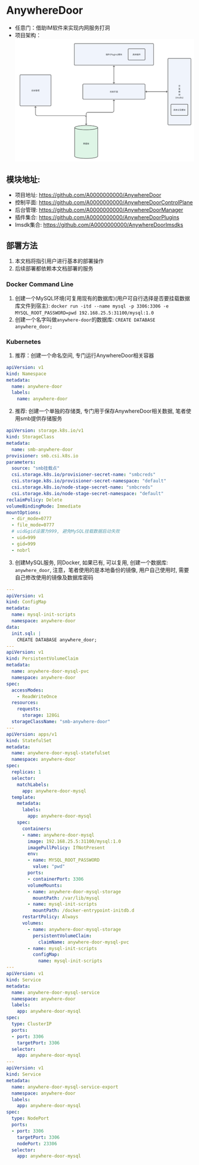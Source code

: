 # AnywhereDoor
* 任意门：借助IM软件来实现内网服务打洞
* 项目架构：
![架构](architecture.png)


## 模块地址:
* 项目地址: https://github.com/A0000000000/AnywhereDoor
* 控制平面: https://github.com/A0000000000/AnywhereDoorControlPlane
* 后台管理: https://github.com/A0000000000/AnywhereDoorManager
* 插件集合: https://github.com/A0000000000/AnywhereDoorPlugins
* Imsdk集合: https://github.com/A0000000000/AnywhereDoorImsdks


## 部署方法
1. 本文档将指引用户进行基本的部署操作
2. 后续部署都依赖本文档部署的服务

### Docker Command Line
1. 创建一个MySQL环境(可复用现有的数据库)(用户可自行选择是否要挂载数据库文件到宿主): `docker run -itd --name mysql -p 3306:3306 -e MYSQL_ROOT_PASSWORD=pwd 192.168.25.5:31100/mysql:1.0`
2. 创建一个名字叫做`anywhere-door`的数据库: `CREATE DATABASE anywhere_door;`


### Kubernetes
1. 推荐：创建一个命名空间, 专门运行AnywhereDoor相关容器
```yaml
apiVersion: v1
kind: Namespace
metadata:
  name: anywhere-door
  labels:
    name: anywhere-door
```
2. 推荐: 创建一个单独的存储类, 专门用于保存AnywhereDoor相关数据, 笔者使用smb提供存储服务
```yaml
apiVersion: storage.k8s.io/v1
kind: StorageClass
metadata:
  name: smb-anywhere-door
provisioner: smb.csi.k8s.io
parameters:
  source: "smb挂载点"
  csi.storage.k8s.io/provisioner-secret-name: "smbcreds"
  csi.storage.k8s.io/provisioner-secret-namespace: "default"
  csi.storage.k8s.io/node-stage-secret-name: "smbcreds"
  csi.storage.k8s.io/node-stage-secret-namespace: "default"
reclaimPolicy: Delete
volumeBindingMode: Immediate
mountOptions:
  - dir_mode=0777
  - file_mode=0777
  # uid&gid设置为999, 避免MySQL挂载数据启动失败
  - uid=999
  - gid=999
  - nobrl
```
3. 创建MySQL服务, 同Docker, 如果已有, 可以复用, 创建一个数据库: `anywhere_door`, 注意，笔者使用的是本地备份的镜像, 用户自己使用时, 需要自己修改使用的镜像及数据库密码
```yaml
---
apiVersion: v1
kind: ConfigMap
metadata:
  name: mysql-init-scripts
  namespace: anywhere-door
data:
  init.sql: |
    CREATE DATABASE anywhere_door;
---
apiVersion: v1
kind: PersistentVolumeClaim
metadata:
  name: anywhere-door-mysql-pvc
  namespace: anywhere-door
spec:
  accessModes:
    - ReadWriteOnce
  resources:
    requests:
      storage: 128Gi
  storageClassName: "smb-anywhere-door"
---
apiVersion: apps/v1
kind: StatefulSet
metadata:
  name: anywhere-door-mysql-statefulset
  namespace: anywhere-door
spec:
  replicas: 1
  selector:
    matchLabels:
      app: anywhere-door-mysql
  template:
    metadata:
      labels:
        app: anywhere-door-mysql
    spec:
      containers:
      - name: anywhere-door-mysql
        image: 192.168.25.5:31100/mysql:1.0
        imagePullPolicy: IfNotPresent
        env:
        - name: MYSQL_ROOT_PASSWORD
          value: "pwd"
        ports:
        - containerPort: 3306
        volumeMounts:
        - name: anywhere-door-mysql-storage
          mountPath: /var/lib/mysql
        - name: mysql-init-scripts
          mountPath: /docker-entrypoint-initdb.d
      restartPolicy: Always
      volumes:
        - name: anywhere-door-mysql-storage
          persistentVolumeClaim:
            claimName: anywhere-door-mysql-pvc
        - name: mysql-init-scripts
          configMap:
            name: mysql-init-scripts
---
apiVersion: v1
kind: Service
metadata:
  name: anywhere-door-mysql-service
  namespace: anywhere-door
  labels:
    app: anywhere-door-mysql
spec:
  type: ClusterIP
  ports:
  - port: 3306
    targetPort: 3306
  selector:
    app: anywhere-door-mysql
---
apiVersion: v1
kind: Service
metadata:
  name: anywhere-door-mysql-service-export
  namespace: anywhere-door
  labels:
    app: anywhere-door-mysql
spec:
  type: NodePort
  ports:
  - port: 3306
    targetPort: 3306
    nodePort: 23306
  selector:
    app: anywhere-door-mysql
```
